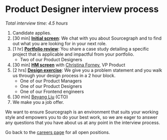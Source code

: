 # Product Designer interview process

_Total interview time: 4.5 hours_

1. Candidate applies.
1. [30 min] **[Initial screen](../initial_screen.md)**: We chat with you about Sourcegraph and to find out what you are looking for in your next role.
1. [1 hr] **[Portfolio review](./pd_portfolio_review.md)**: You share a case study detailing a specific project that is applicable and impactful from your portfolio.
   - Two of our Product Designers
1. [30 min] **[HM screen](../hm_intro_call.md)** with [Christina Forney](../../../../../company/team/index.md#christina-forney-she-her), VP Product
1. [2 hrs] **[Design exercise](./pd_design_exercise.md)**: We give you a problem statement and you walk us through your design process in a 2 hour block.
   - One of our Product Managers
   - One of our Product Designers
   - One of our Frontend engineers
1. [30 min] [Beyang Liu](../../../../../company/team/index.md#beyang-liu) (CTO)
1. We make you a job offer.

We want to ensure Sourcegraph is an environment that suits your working style and empowers you to do your best work, so we are eager to answer any questions that you have about us at any point in the interview process.

Go back to the [careers page](https://boards.greenhouse.io/sourcegraph91) for all open positions.
